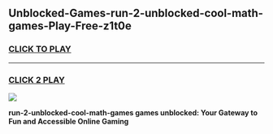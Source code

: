 
## Unblocked-Games-run-2-unblocked-cool-math-games-Play-Free-z1t0e
<h3>
<a href="https://premium76.site?title=run-2-unblocked-cool-math-games&ref=18A1">CLICK TO PLAY</a></h3>
<hr>

<h3>
<a href="https://premium76.site?title=run-2-unblocked-cool-math-games&ref=18A1">CLICK 2 PLAY</a>
  
</h3>

<a href="https://premium76.site?title=run-2-unblocked-cool-math-games&ref=18A1"><img src="https://clearcache.store/games.png"></a>


**run-2-unblocked-cool-math-games games unblocked: Your Gateway to Fun and Accessible Online Gaming**
